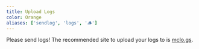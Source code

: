 ```yaml
---
title: Upload Logs
color: Orange
aliases: ['sendlog', 'logs', '🪵']
---
```


Please send logs! The recommended site to upload your logs to is [mclo.gs](https://mclo.gs/).

